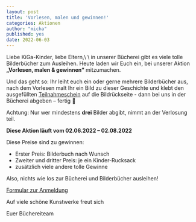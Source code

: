 ```yaml
---
layout: post
title: 'Vorlesen, malen und gewinnen!'
categories: Aktionen
author: "micha"
published: yes
date: 2022-06-03
---
```

Liebe KiGa-Kinder, liebe Eltern,\\
\\
in unserer Bücherei gibt es viele tolle Bilderbücher zum Ausleihen.
Heute laden wir Euch ein, bei unserer Aktion **„Vorlesen, malen & gewinnen“**
mitzumachen.

Und das geht so: Ihr leiht euch ein oder gerne mehrere Bilderbücher aus, nach
dem Vorlesen malt Ihr ein Bild zu dieser Geschichte und klebt den ausgefüllten
[Teilnahmeschein](/images/Termine/aktion_sommer_2022.pdf) auf die Bildrückseite - dann bei uns in der
Bücherei abgeben – fertig 🙂 

Achtung: Nur wer mindestens **drei** Bilder abgibt, nimmt an der Verlosung teil.

**Diese Aktion läuft vom 02.06.2022 – 02.08.2022**

Diese Preise sind zu gewinnen:

* Erster Preis: Bilderbuch nach Wunsch 
* Zweiter und dritter Preis: je ein Kinder-Rucksack 
* zusätzlich viele andere tolle Gewinne

Also, nichts wie los zur Bücherei und Bilderbücher ausleihen!

[Formular zur Anmeldung](/images/Termine/aktion_sommer_2022.pdf)

Auf viele schöne Kunstwerke freut sich

Euer Büchereiteam

